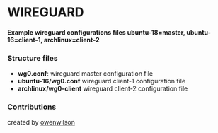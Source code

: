 # WIREGUARD

#### Example wireguard configurations files **ubuntu-18=master, ubuntu-16=client-1, archlinux=client-2**

### Structure files

- **wg0.conf**: wireguard master configuration file
- **ubuntu-16/wg0.conf** wireguard client-1 configuration file
- **archlinux/wg0-client** wireguard client-2 configuration file

### Contributions

created by [owenwilson](https://github.com/owenwilson/)
